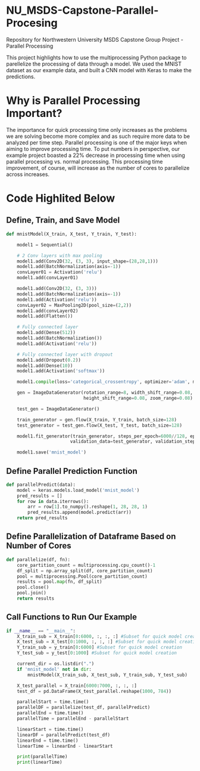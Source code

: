 # NU_MSDS-Capstone-Parallel-Procesing

Repository for Northwestern University MSDS Capstone Group Project - Parallel Processing

This project highlights how to use the multiprocessing Python package to parellelize the processing of data through a model. We used the MNIST dataset as our example data, and built a CNN model with Keras to make the predictions. 

# Why is Parallel Processing Important?
The importance for quick processing time only increases as the problems we are solving become more complex and as such require more data to be analyzed per time step. Parallel processing is one of the major keys when aiming to improve processing time. To put numbers in perspective, our example project boasted a 22% decrease in processing time when using parallel processing vs. normal processing. This processing time improvement, of course, will increase as the number of cores to parallelize across increases.

# Code Highlited Below
## Define, Train, and Save Model

``` Python
def mnistModel(X_train, X_test, Y_train, Y_test):

    model1 = Sequential()

    # 2 Conv layers with max pooling
    model1.add(Conv2D(32, (3, 3), input_shape=(28,28,1)))
    model1.add(BatchNormalization(axis=-1))
    convLayer01 = Activation('relu')
    model1.add(convLayer01)

    model1.add(Conv2D(32, (3, 3)))
    model1.add(BatchNormalization(axis=-1))
    model1.add(Activation('relu'))
    convLayer02 = MaxPooling2D(pool_size=(2,2))
    model1.add(convLayer02)
    model1.add(Flatten())

    # Fully connected layer
    model1.add(Dense(512))
    model1.add(BatchNormalization())
    model1.add(Activation('relu'))

    # Fully connected layer with dropout
    model1.add(Dropout(0.2))
    model1.add(Dense(10))
    model1.add(Activation('softmax'))

    model1.compile(loss='categorical_crossentropy', optimizer='adam', metrics=['accuracy'])

    gen = ImageDataGenerator(rotation_range=8, width_shift_range=0.08, shear_range=0.3,
                             height_shift_range=0.08, zoom_range=0.08)

    test_gen = ImageDataGenerator()

    train_generator = gen.flow(X_train, Y_train, batch_size=128)
    test_generator = test_gen.flow(X_test, Y_test, batch_size=128)

    model1.fit_generator(train_generator, steps_per_epoch=6000//128, epochs=5, verbose=1,
                        validation_data=test_generator, validation_steps=1000//128)

    model1.save('mnist_model')
```

## Define Parallel Prediction Function

``` Python
def parallelPredict(data):
    model = keras.models.load_model('mnist_model')
    pred_results = []
    for row in data.iterrows():
        arr = row[1].to_numpy().reshape(1, 28, 28, 1)
        pred_results.append(model.predict(arr))
    return pred_results
```

## Define Parallelization of Dataframe Based on Number of Cores

``` Python
def parallelize(df, fn):
    core_partition_count = multiprocessing.cpu_count()-1
    df_split = np.array_split(df, core_partition_count)
    pool = multiprocessing.Pool(core_partition_count)
    results = pool.map(fn, df_split)
    pool.close()
    pool.join()
    return results
```

## Call Functions to Run Our Example 

``` Python
if __name__ == "__main__":
    X_train_sub = X_train[0:6000, :, :, :] #Subset for quick model creation
    X_test_sub = X_test[0:1000, :, :, :] #Subset for quick model creation
    Y_train_sub = y_train[0:6000] #Subset for quick model creation
    Y_test_sub = y_test[0:1000] #Subset for quick model creation

    current_dir = os.listdir(".")
    if 'mnist_model' not in dir:
        mnistModel(X_train_sub, X_test_sub, Y_train_sub, Y_test_sub)

    X_test_parallel = X_train[6000:7000, :, :, :]
    test_df = pd.DataFrame(X_test_parallel.reshape(1000, 784))

    parallelStart = time.time()
    parallelDF = parallelize(test_df, parallelPredict)
    parallelEnd = time.time()
    parallelTime = parallelEnd - parallelStart

    linearStart = time.time()
    linearDF = parallelPredict(test_df)
    linearEnd = time.time()
    linearTime = linearEnd - linearStart

    print(parallelTime)
    print(linearTime)
```
